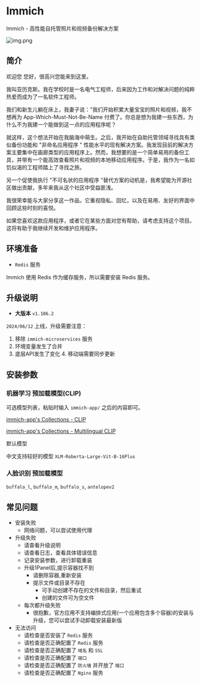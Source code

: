 # Immich

Immich - 高性能自托管照片和视频备份解决方案

![img.png](https://immich.app/assets/images/feature-panel-e29ae95e6015f5c3c7328bef6aa7682c.png)

## 简介

欢迎您
您好，很高兴您能来到这里。

我叫亚历克斯。我在学校时是一名电气工程师，后来因为工作和对解决问题的纯粹热爱而成为了一名软件工程师。

我们和新生儿躺在床上，我妻子说："我们开始积累大量宝宝的照片和视频，我不想再为 App-Which-Must-Not-Be-Name
付费了。你总是想为我建一些东西，为什么不为我建一个能做到这一点的应用程序呢？

就这样，这个想法开始在我脑海中萌生。之后，我开始在自助托管领域寻找具有类似备份功能和 "非命名应用程序 "
性能水平的现有解决方案。我发现目前的解决方案主要集中在画廊类型的应用程序上。然而，我想要的是一个简单易用的备份工具，并带有一个能高效查看照片和视频的本地移动应用程序。于是，我作为一名如饥似渴的工程师踏上了寻找之旅。

另一个促使我执行 "不可名状的应用程序 "替代方案的动机是，我希望能为开源社区做出贡献，多年来我从这个社区中受益匪浅。

我很荣幸能与大家分享这一作品，它重视隐私、回忆，以及在易用、友好的界面中回顾这些时刻的喜悦。

如果您喜欢这款应用程序，或者它在某些方面对您有帮助，请考虑支持这个项目。这将有助于我继续开发和维护应用程序。

## 环境准备

+ `Redis` 服务

Immich 使用 Redis 作为缓存服务，所以需要安装 Redis 服务。

## 升级说明

+ **大版本** `v1.106.2`

`2024/06/12` 上线，升级需要注意：

1. 移除 `immich-microservices` 服务
2. 环境变量发生了合并
3. 底层API发生了变化
    4. 移动端需要同步更新

## 安装参数

### 机器学习 预加载模型(CLIP)

可选模型列表，粘贴时输入 `immich-app/` 之后的内容即可。

[immich-app's Collections - CLIP](https://huggingface.co/collections/immich-app/clip-654eaefb077425890874cd07)

[immich-app's Collections - Multilingual CLIP](https://huggingface.co/collections/immich-app/multilingual-clip-654eb08c2382f591eeb8c2a7)

默认模型

中文支持较好的模型 `XLM-Roberta-Large-Vit-B-16Plus`

### 人脸识别 预加载模型

`buffalo_l`, `buffalo_m`, `buffalo_s`, `antelopev2`

## 常见问题

+ 安装失败
    + 网络问题，可以尝试使用代理
+ 升级失败
    + 请查看升级说明
    + 请查看日志，查看具体错误信息
    + 记录安装参数，进行卸载重装
    + 升级1Panel后,提示容器找不到
        + 请删除容器,重新安装
        + 提示文件或目录不存在
            + 可手动创建不存在的文件和目录，然后重试
            + 创建的文件可为空文件
    + 每次都升级失败
        + 很抱歉，官方应用不支持编排式应用(一个应用包含多个容器)的安装与升级，您可以尝试手动卸载安装最新版
+ 无法访问
    + 请检查是否安装了 `Redis` 服务
    + 请检查是否正确配置了 `Redis` 服务
    + 请检查是否正确配置了 `域名` 和 `SSL`
    + 请检查是否正确配置了 `端口`
    + 请检查是否正确配置了 `防火墙` 并开放了 `端口`
    + 请检查是否正确配置了 `Nginx` 服务
